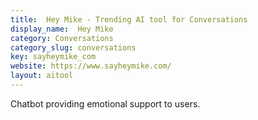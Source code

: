 ```yaml
---
title:  Hey Mike - Trending AI tool for Conversations
display_name:  Hey Mike
category: Conversations
category_slug: conversations
key: sayheymike_com
website: https://www.sayheymike.com/
layout: aitool
---
```


Chatbot providing emotional support to users.

